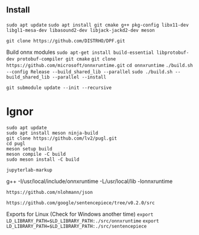## Install
```sudo apt update```
```sudo apt install git cmake g++ pkg-config libx11-dev libgl1-mesa-dev libasound2-dev libjack-jackd2-dev meson```

```git clone https://github.com/DISTRHO/DPF.git```

Build onnx modules
```sudo apt-get install build-essential libprotobuf-dev protobuf-compiler git cmake```
```git clone https://github.com/microsoft/onnxruntime.git```
```cd onnxruntime```
```./build.sh --config Release --build_shared_lib --parallel```
```sudo ./build.sh --build_shared_lib --parallel --install```

```git submodule update --init --recursive```


# Ignor
```
sudo apt update
sudo apt install meson ninja-build
git clone https://github.com/lv2/pugl.git
cd pugl
meson setup build
meson compile -C build
sudo meson install -C build
```

```jupyterlab-markup```

g++ -I/usr/local/include/onnxruntime -L/usr/local/lib -lonnxruntime


```https://github.com/nlohmann/json```

```https://github.com/google/sentencepiece/tree/v0.2.0/src```


Exports for Linux (Check for Windows another time)
```export LD_LIBRARY_PATH=$LD_LIBRARY_PATH:./src/onnxruntime```
```export LD_LIBRARY_PATH=$LD_LIBRARY_PATH:./src/sentencepiece```